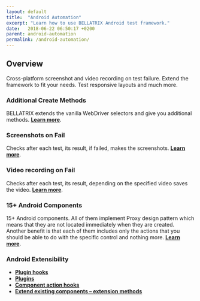 ```yaml
---
layout: default
title:  "Android Automation"
excerpt: "Learn how to use BELLATRIX Android test framework."
date:   2018-06-22 06:50:17 +0200
parent: android-automation
permalink: /android-automation/
---
```

Overview
--------
Cross-platform screenshot and video recording on test failure. Extend the framework to fit your needs. Test responsive layouts and much more.

### Additional Create Methods ###
BELLATRIX extends the vanilla WebDriver selectors and give you additional methods. [**Learn more**](/locate-components.md).

### Screenshots on Fail ###
Checks after each test, its result, if failed, makes the screenshots. [**Learn more**](/troubleshooting-screenshots-on-fail.md).

### Video recording on Fail ###
Checks after each test, its result, depending on the specified video saves the video. [**Learn more**](/troubleshooting-video-recording.md).

### 15+ Android Components ###
15+ Android components. All of them implement Proxy design pattern which means that they are not located immediately when they are created. Another benefit is that each of them includes only the actions that you should be able to do with the specific control and nothing more. [**Learn more**](/common-controls.md).

### Android Extensibility ###
- [**Plugin hooks**](/extensibility-test-workflow-hooks.md)
- [**Plugins**](/extensibility-custom-test-workflow-plugins.md)
- [**Component action hooks**](/extensibility-component-action-hooks.md)
- [**Extend existing components – extension methods**](/extensibility-extend-existing-components.md)
